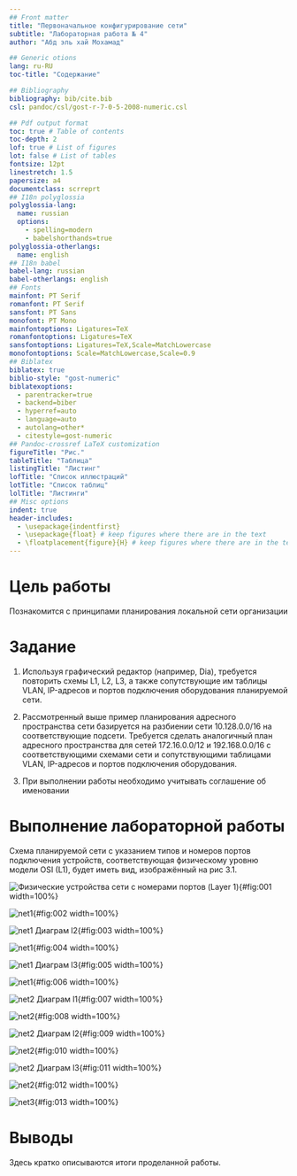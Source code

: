 ```yaml
---
## Front matter
title: "Первоначальное конфигурирование сети"
subtitle: "Лабораторная работа № 4"
author: "Абд эль хай Мохамад"

## Generic otions
lang: ru-RU
toc-title: "Содержание"

## Bibliography
bibliography: bib/cite.bib
csl: pandoc/csl/gost-r-7-0-5-2008-numeric.csl

## Pdf output format
toc: true # Table of contents
toc-depth: 2
lof: true # List of figures
lot: false # List of tables
fontsize: 12pt
linestretch: 1.5
papersize: a4
documentclass: scrreprt
## I18n polyglossia
polyglossia-lang:
  name: russian
  options:
	- spelling=modern
	- babelshorthands=true
polyglossia-otherlangs:
  name: english
## I18n babel
babel-lang: russian
babel-otherlangs: english
## Fonts
mainfont: PT Serif
romanfont: PT Serif
sansfont: PT Sans
monofont: PT Mono
mainfontoptions: Ligatures=TeX
romanfontoptions: Ligatures=TeX
sansfontoptions: Ligatures=TeX,Scale=MatchLowercase
monofontoptions: Scale=MatchLowercase,Scale=0.9
## Biblatex
biblatex: true
biblio-style: "gost-numeric"
biblatexoptions:
  - parentracker=true
  - backend=biber
  - hyperref=auto
  - language=auto
  - autolang=other*
  - citestyle=gost-numeric
## Pandoc-crossref LaTeX customization
figureTitle: "Рис."
tableTitle: "Таблица"
listingTitle: "Листинг"
lofTitle: "Список иллюстраций"
lotTitle: "Список таблиц"
lolTitle: "Листинги"
## Misc options
indent: true
header-includes:
  - \usepackage{indentfirst}
  - \usepackage{float} # keep figures where there are in the text
  - \floatplacement{figure}{H} # keep figures where there are in the text
---
```


# Цель работы

Познакомится с принципами планирования локальной сети организации

# Задание

1. Используя графический редактор (например, Dia), требуется повторить схемы L1, L2, L3, а также сопутствующие им таблицы VLAN, IP-адресов и портов подключения оборудования планируемой сети.

2. Рассмотренный выше пример планирования адресного пространства сети базируется на разбиении сети 10.128.0.0/16 на соответствующие подсети. Требуется сделать аналогичный план адресного пространства для сетей 172.16.0.0/12 и 192.168.0.0/16 с соответствующими схемами сети и сопутствующими таблицами VLAN, IP-адресов и портов подключения оборудования.

2. При выполнении работы необходимо учитывать соглашение об именовании 


# Выполнение лабораторной работы

Схема планируемой сети с указанием типов и номеров портов подключения устройств, соответствующая физическому уровню модели OSI (L1), будет иметь вид, изображённый на рис 3.1.

![Физические устройства сети с номерами портов (Layer 1)](image/net1L1.png){#fig:001 width=100%}

![net1](image/net1Tablesports.png){#fig:002 width=100%}

![net1 Диаграм l2](image/net1L2.png){#fig:003 width=100%}

![net1](image/net1Tablesvlan.png){#fig:004 width=100%}

![net1 Диаграм l3](image/net1L3.png){#fig:005 width=100%}

![net1 ](image/net1Tablesip.png){#fig:006 width=100%}

![net2 Диаграм l1](image/net2L1.png){#fig:007 width=100%}

![net2 ](image/net2Tablesports.png){#fig:008 width=100%}

![net2 Диаграм l2](image/net2L2.png){#fig:009 width=100%}

![net2 ](image/net2Tablesvlan.png){#fig:010 width=100%}

![net2 Диаграм l3](image/net2L3.png){#fig:011 width=100%}

![net2 ](image/net2Tablesip.png){#fig:012 width=100%}

![net3 ](image/net3L1.png){#fig:013 width=100%}




# Выводы

Здесь кратко описываются итоги проделанной работы.
